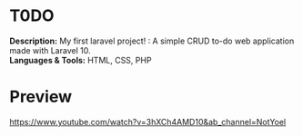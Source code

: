 # T0DO

**Description:** My first laravel project! : A simple CRUD to-do web application made with Laravel 10.<br>
**Languages & Tools:** HTML, CSS, PHP<br>

# Preview
https://www.youtube.com/watch?v=3hXCh4AMD10&ab_channel=NotYoel

